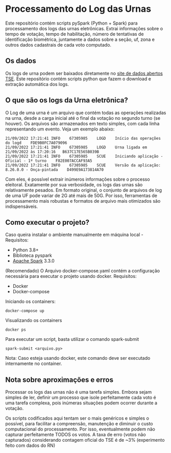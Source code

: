 # Processamento do Log das Urnas 

Este repositório contém scripts pySpark (Python + Spark) para processamento dos logs das urnas eletrônicas.
Extrai informações sobre o tempo de votação, tempo de habilitação, número de tentativas de identificação biométrica, juntamente a dados sobre a seção, uf, zona e outros dados cadastrais de cada voto computado.

## Os dados
Os logs de urna podem ser baixados diretamente no [site de dados abertos TSE](https://dadosabertos.tse.jus.br/dataset/resultados-2022-arquivos-transmitidos-para-totalizacao).
Este repositório contém scripts python que fazem o download e extração automática dos logs.

## O que são os logs da Urna eletrônica?

O Log de uma urna é um arquivo que contém todas as operações realizadas na urna, desde a carga inicial até o final da votação no segundo turno (se houver).
Os arquivos são armazenados em texto simples, com cada linha representando um evento. Veja um exemplo abaixo:

```
21/09/2022 17:21:41	INFO	67305985	LOGD	Início das operações do logd	FDE9B0FC7A079096
21/09/2022 17:21:41	INFO	67305985	LOGD	Urna ligada em 21/09/2022 às 17:20:16	B637C17E565B039B
21/09/2022 17:21:41	INFO	67305985	SCUE	Iniciando aplicação - Oficial - 1º turno	F82E007ACCAF93A5
21/09/2022 17:21:41	INFO	67305985	SCUE	Versão da aplicação: 8.26.0.0 - Onça-pintada	D499E9A173814A70
```

Com eles, é possível extrair inúmeros informações sobre o processo eleitoral. Exatamente por sua verbosidade, os logs das urnas são relativamente pesados. Em formato original, o conjunto de arquivos de log de uma UF pode variar de 2G até mais de 50G. Por isso, ferramentas de processamento mais robustas e formatos de arquivo mais otimizados são indispensáveis.

## Como executar o projeto?
Caso queira instalar o ambiente manualmente em máquina local - 
Requisitos:
- Python 3.8+
- Biblioteca pyspark 
- [Apache Spark](https://spark.apache.org/) 3.3.0

(Recomendado) O Arquivo docker-compose.yaml contém a configuração necessária para executar o projeto usando docker.
Requisitos:
- Docker
- Docker-compose

Iniciando os containers:
```
docker-compose up
```

Visualizando os containers
```
docker ps
```

Para executar um script, basta utilizar o comando spark-submit
```
spark-submit <arquivo.py>
```
Nota: Caso esteja usando docker, este comando deve ser executado internamente no container.

## Nota sobre aproximações e erros
Processar os logs das urnas não é uma tarefa simples.
Embora sejam simples de ler, definir um processo que isole perfeitamente cada voto é uma tarefa complexa, pois inúmeras situações podem ocorrer durante a votação.

Os scripts codificados aqui tentam ser o mais genéricos e simples o possível, para facilitar a compreensão, manutenção e diminuir o custo computacional do processamento. Por isso, eventualmente podem não capturar perfeitamente TODOS os votos. A taxa de erro (votos não capturados) considerando contagem oficial do TSE é de ~3% (experimento feito com dados do RN)


